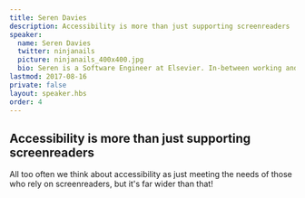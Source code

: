 ```yaml
---
title: Seren Davies
description: Accessibility is more than just supporting screenreaders
speaker:
  name: Seren Davies
  twitter: ninjanails
  picture: ninjanails_400x400.jpg
  bio: Seren is a Software Engineer at Elsevier. In-between working and promoting accessibility she can can be found doing the occasional bit of nail art.
lastmod: 2017-08-16
private: false
layout: speaker.hbs
order: 4
---
```


## Accessibility is more than just supporting screenreaders

All too often we think about accessibility as just meeting the needs of those who rely on screenreaders, but it's far wider than that!
